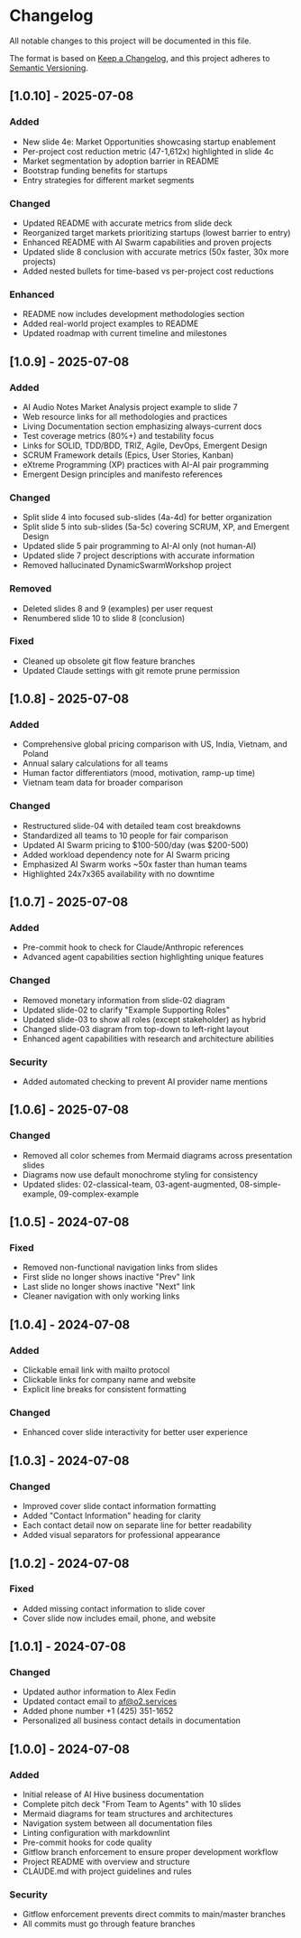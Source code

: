 # Changelog

All notable changes to this project will be documented in this file.

The format is based on [Keep a Changelog](https://keepachangelog.com/en/1.0.0/),
and this project adheres to [Semantic Versioning](https://semver.org/spec/v2.0.0.html).

## [1.0.10] - 2025-07-08

### Added
- New slide 4e: Market Opportunities showcasing startup enablement
- Per-project cost reduction metric (47-1,612x) highlighted in slide 4c
- Market segmentation by adoption barrier in README
- Bootstrap funding benefits for startups
- Entry strategies for different market segments

### Changed
- Updated README with accurate metrics from slide deck
- Reorganized target markets prioritizing startups (lowest barrier to entry)
- Enhanced README with AI Swarm capabilities and proven projects
- Updated slide 8 conclusion with accurate metrics (50x faster, 30x more projects)
- Added nested bullets for time-based vs per-project cost reductions

### Enhanced
- README now includes development methodologies section
- Added real-world project examples to README
- Updated roadmap with current timeline and milestones

## [1.0.9] - 2025-07-08

### Added
- AI Audio Notes Market Analysis project example to slide 7
- Web resource links for all methodologies and practices
- Living Documentation section emphasizing always-current docs
- Test coverage metrics (80%+) and testability focus
- Links for SOLID, TDD/BDD, TRIZ, Agile, DevOps, Emergent Design
- SCRUM Framework details (Epics, User Stories, Kanban)
- eXtreme Programming (XP) practices with AI-AI pair programming
- Emergent Design principles and manifesto references

### Changed
- Split slide 4 into focused sub-slides (4a-4d) for better organization
- Split slide 5 into sub-slides (5a-5c) covering SCRUM, XP, and Emergent Design
- Updated slide 5 pair programming to AI-AI only (not human-AI)
- Updated slide 7 project descriptions with accurate information
- Removed hallucinated DynamicSwarmWorkshop project

### Removed
- Deleted slides 8 and 9 (examples) per user request
- Renumbered slide 10 to slide 8 (conclusion)

### Fixed
- Cleaned up obsolete git flow feature branches
- Updated Claude settings with git remote prune permission

## [1.0.8] - 2025-07-08

### Added
- Comprehensive global pricing comparison with US, India, Vietnam, and Poland
- Annual salary calculations for all teams
- Human factor differentiators (mood, motivation, ramp-up time)
- Vietnam team data for broader comparison

### Changed
- Restructured slide-04 with detailed team cost breakdowns
- Standardized all teams to 10 people for fair comparison
- Updated AI Swarm pricing to $100-500/day (was $200-500)
- Added workload dependency note for AI Swarm pricing
- Emphasized AI Swarm works ~50x faster than human teams
- Highlighted 24x7x365 availability with no downtime

## [1.0.7] - 2025-07-08

### Added
- Pre-commit hook to check for Claude/Anthropic references
- Advanced agent capabilities section highlighting unique features

### Changed
- Removed monetary information from slide-02 diagram
- Updated slide-02 to clarify "Example Supporting Roles"
- Updated slide-03 to show all roles (except stakeholder) as hybrid
- Changed slide-03 diagram from top-down to left-right layout
- Enhanced agent capabilities with research and architecture abilities

### Security
- Added automated checking to prevent AI provider name mentions

## [1.0.6] - 2025-07-08

### Changed
- Removed all color schemes from Mermaid diagrams across presentation slides
- Diagrams now use default monochrome styling for consistency
- Updated slides: 02-classical-team, 03-agent-augmented, 08-simple-example, 09-complex-example

## [1.0.5] - 2024-07-08

### Fixed
- Removed non-functional navigation links from slides
- First slide no longer shows inactive "Prev" link
- Last slide no longer shows inactive "Next" link
- Cleaner navigation with only working links

## [1.0.4] - 2024-07-08

### Added
- Clickable email link with mailto protocol
- Clickable links for company name and website
- Explicit line breaks for consistent formatting

### Changed
- Enhanced cover slide interactivity for better user experience

## [1.0.3] - 2024-07-08

### Changed
- Improved cover slide contact information formatting
- Added "Contact Information" heading for clarity
- Each contact detail now on separate line for better readability
- Added visual separators for professional appearance

## [1.0.2] - 2024-07-08

### Fixed
- Added missing contact information to slide cover
- Cover slide now includes email, phone, and website

## [1.0.1] - 2024-07-08

### Changed
- Updated author information to Alex Fedin
- Updated contact email to af@o2.services
- Added phone number +1 (425) 351-1652
- Personalized all business contact details in documentation

## [1.0.0] - 2024-07-08

### Added
- Initial release of AI Hive business documentation
- Complete pitch deck "From Team to Agents" with 10 slides
- Mermaid diagrams for team structures and architectures
- Navigation system between all documentation files
- Linting configuration with markdownlint
- Pre-commit hooks for code quality
- Gitflow branch enforcement to ensure proper development workflow
- Project README with overview and structure
- CLAUDE.md with project guidelines and rules

### Security
- Gitflow enforcement prevents direct commits to main/master branches
- All commits must go through feature branches
